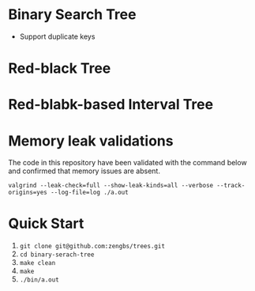 # Binary Search Tree
* Support duplicate keys
# Red-black Tree
# Red-blabk-based Interval Tree
# Memory leak validations
The code in this repository have been validated with the command below and confirmed that memory issues are absent.

`valgrind --leak-check=full --show-leak-kinds=all --verbose --track-origins=yes --log-file=log ./a.out`
# Quick Start
1. `git clone git@github.com:zengbs/trees.git`
2. `cd binary-serach-tree`
3. `make clean`
4. `make`
5. `./bin/a.out`
